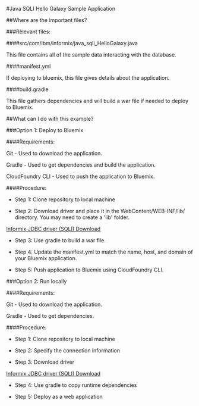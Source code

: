 #Java SQLI Hello Galaxy Sample Application

##Where are the important files?

###Relevant files:

####src/com/ibm/informix/java_sqli_HelloGalaxy.java

This file contains all of the sample data interacting with the database.

####manifest.yml

If deploying to bluemix, this file gives details about the application.

####build.gradle

This file gathers dependencies and will build a war file if needed to deploy to Bluemix.

##What can I do with this example?

###Option 1: Deploy to Bluemix

####Requirements:

Git - Used to download the application.

Gradle -  Used to get dependencies and build the application.

CloudFoundry CLI -  Used to push the application to Bluemix.

####Procedure:

 * Step 1: Clone repository to local machine

 * Step 2: Download driver and place it in the WebContent/WEB-INF/lib/ directory. You may need to create a 'lib' folder.

[Informix JDBC driver (SQLI) Download](https://www-01.ibm.com/marketing/iwm/tnd/search.jsp?go=y&rs=ifxjdbc)

 * Step 3: Use gradle to build a war file.
 
 * Step 4: Update the manifest.yml to match the name, host, and domain of your Bluemix application.
	
 * Step 5: Push application to Bluemix using CloudFoundry CLI.
 
###Option 2: Run locally

####Requirements:

Git - Used to download the application.

Gradle -  Used to get dependencies.

####Procedure:

 * Step 1: Clone repository to local machine
 
 * Step 2: Specify the connection information
 
 * Step 3: Download driver
 
[Informix JDBC driver (SQLI) Download](https://www-01.ibm.com/marketing/iwm/tnd/search.jsp?go=y&rs=ifxjdbc)

 * Step 4: Use gradle to copy runtime dependencies

 * Step 5: Deploy as a web application
